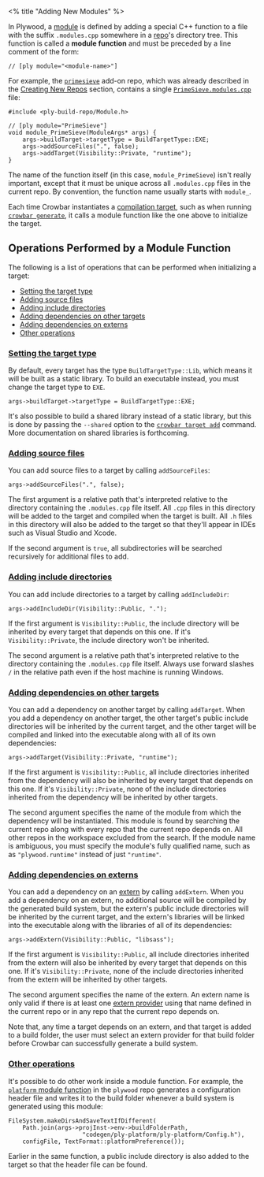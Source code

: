 <% title "Adding New Modules" %>

In Plywood, a [module](KeyConcepts#modules) is defined by adding a special C++ function to a file with the suffix `.modules.cpp` somewhere in a [repo](KeyConcepts#repos)'s directory tree. This function is called a **module function** and must be preceded by a line comment of the form:

    // [ply module="<module-name>"]

For example, the [`primesieve`](https://github.com/arc80/primesieve) add-on repo, which was already described in the [Creating New Repos](NewRepos) section, contains a single [`PrimeSieve.modules.cpp`](https://github.com/arc80/primesieve/blob/main/src/PrimeSieve/PrimeSieve.modules.cpp) file:

    #include <ply-build-repo/Module.h>
    
    // [ply module="PrimeSieve"]
    void module_PrimeSieve(ModuleArgs* args) {
        args->buildTarget->targetType = BuildTargetType::EXE;
        args->addSourceFiles(".", false);
        args->addTarget(Visibility::Private, "runtime");
    }

The name of the function itself (in this case, `module_PrimeSieve`) isn't really important, except that it must be unique across all `.modules.cpp` files in the current repo. By convention, the function name usually starts with `module_`.

Each time Crowbar instantiates a [compilation target](KeyConcepts#targets), such as when running [`crowbar generate`](Crowbar), it calls a module function like the one above to initialize the target.

## Operations Performed by a Module Function

The following is a list of operations that can be performed when initializing a target:

* [Setting the target type](#setting-the-target-type)
* [Adding source files](#adding-source-files)
* [Adding include directories](#adding-include-directories)
* [Adding dependencies on other targets](#adding-dependencies-on-other-targets)
* [Adding dependencies on externs](#adding-dependencies-on-externs)
* [Other operations](#other-operations)

### [Setting the target type](#setting-the-target-type)

By default, every target has the type `BuildTargetType::Lib`, which means it will be built as a static library. To build an executable instead, you must change the target type to `EXE`.

    args->buildTarget->targetType = BuildTargetType::EXE;

It's also possible to build a shared library instead of a static library, but this is done by passing the `--shared` option to the [`crowbar target add`](Crowbar) command. More documentation on shared libraries is forthcoming.

### [Adding source files](#adding-source-files)

You can add source files to a target by calling `addSourceFiles`:

    args->addSourceFiles(".", false);

The first argument is a relative path that's interpreted relative to the directory containing the `.modules.cpp` file itself. All `.cpp` files in this directory will be added to the target and compiled when the target is built. All `.h` files in this directory will also be added to the target so that they'll appear in IDEs such as Visual Studio and Xcode.

If the second argument is `true`, all subdirectories will be searched recursively for additional files to add.

### [Adding include directories](#adding-include-directories)

You can add include directories to a target by calling `addIncludeDir`:

    args->addIncludeDir(Visibility::Public, ".");

If the first argument is `Visibility::Public`, the include directory will be inherited by every target that depends on this one. If it's `Visibility::Private`, the include directory won't be inherited.

The second argument is a relative path that's interpreted relative to the directory containing the `.modules.cpp` file itself. Always use forward slashes `/` in the relative path even if the host machine is running Windows.

### [Adding dependencies on other targets](#adding-dependencies-on-other-targets)

You can add a dependency on another target by calling `addTarget`. When you add a dependency on another target, the other target's public include directories will be inherited by the current target, and the other target will be compiled and linked into the executable along with all of its own dependencies:

    args->addTarget(Visibility::Private, "runtime");

If the first argument is `Visibility::Public`, all include directories inherited from the dependency will also be inherited by every target that depends on this one. If it's `Visibility::Private`, none of the include directories inherited from the dependency will be inherited by other targets.

The second argument specifies the name of the module from which the dependency will be instantiated. This module is found by searching the current repo along with every repo that the current repo depends on. All other repos in the workspace excluded from the search. If the module name is ambiguous, you must specify the module's fully qualified name, such as as `"plywood.runtime"` instead of just `"runtime"`.

### [Adding dependencies on externs](#adding-dependencies-on-externs)

You can add a dependency on an [extern](KeyConcepts#externs) by calling `addExtern`. When you add a dependency on an extern, no additional source will be compiled by the generated build system, but the extern's public include directories will be inherited by the current target, and the extern's libraries will be linked into the executable along with the libraries of all of its dependencies:

    args->addExtern(Visibility::Public, "libsass");

If the first argument is `Visibility::Public`, all include directories inherited from the extern will also be inherited by every target that depends on this one. If it's `Visibility::Private`, none of the include directories inherited from the extern will be inherited by other targets.

The second argument specifies the name of the extern. An extern name is only valid if there is at least one [extern provider](KeyConcepts#extern-providers) using that name defined in the current repo or in any repo that the current repo depends on.

Note that, any time a target depends on an extern, and that target is added to a build folder, the user must select an extern provider for that build folder before Crowbar can successfully generate a build system.

### [Other operations](#other-operations)

It's possible to do other work inside a module function. For example, the [`platform` module function](https://github.com/arc80/plywood/blob/main/repos/plywood/src/platform/platform.modules.cpp) in the `plywood` repo generates a configuration header file and writes it to the build folder whenever a build system is generated using this module:

    FileSystem.makeDirsAndSaveTextIfDifferent(
        Path.join(args->projInst->env->buildFolderPath,
                         "codegen/ply-platform/ply-platform/Config.h"),
        configFile, TextFormat::platformPreference());

Earlier in the same function, a public include directory is also added to the target so that the header file can be found.
